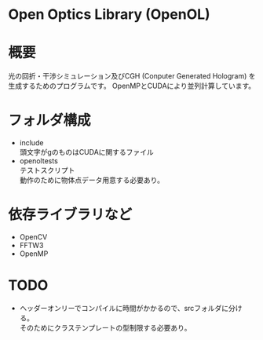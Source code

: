 # Open Optics Library (OpenOL)
# 概要
光の回折・干渉シミュレーション及びCGH (Conputer Generated Hologram) を生成するためのプログラムです。
OpenMPとCUDAにより並列計算しています。

# フォルダ構成
- include    
  頭文字がgのものはCUDAに関するファイル
- openoltests  
  テストスクリプト  
  動作のために物体点データ用意する必要あり。

# 依存ライブラリなど
- OpenCV
- FFTW3
- OpenMP

# TODO
- ヘッダーオンリーでコンパイルに時間がかかるので、srcフォルダに分ける。  
  そのためにクラステンプレートの型制限する必要あり。
